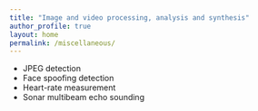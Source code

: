 ```yaml
---
title: "Image and video processing, analysis and synthesis"
author_profile: true
layout: home
permalink: /miscellaneous/
---
```


* JPEG detection
* Face spoofing detection
* Heart-rate measurement
* Sonar multibeam echo sounding
